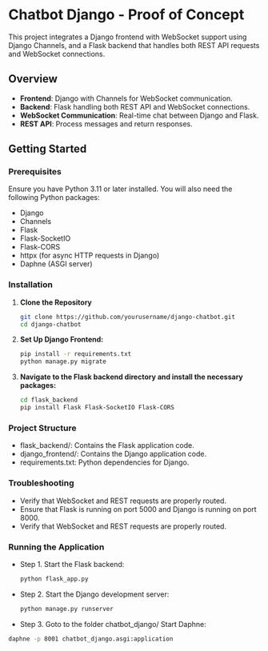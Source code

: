 # Chatbot Django - Proof of Concept

This project integrates a Django frontend with WebSocket support using Django Channels, and a Flask backend that handles both REST API requests and WebSocket connections. 

## Overview

- **Frontend**: Django with Channels for WebSocket communication.
- **Backend**: Flask handling both REST API and WebSocket connections.
- **WebSocket Communication**: Real-time chat between Django and Flask.
- **REST API**: Process messages and return responses.

## Getting Started

### Prerequisites

Ensure you have Python 3.11 or later installed. You will also need the following Python packages:

- Django
- Channels
- Flask
- Flask-SocketIO
- Flask-CORS
- httpx (for async HTTP requests in Django)
- Daphne (ASGI server)

### Installation

1. **Clone the Repository**

   ```bash
   git clone https://github.com/yourusername/django-chatbot.git
   cd django-chatbot

2. **Set Up Django Frontend:**

   ```bash
   pip install -r requirements.txt
   python manage.py migrate

3. **Navigate to the Flask backend directory and install the necessary packages:**

   ```bash
   cd flask_backend
   pip install Flask Flask-SocketIO Flask-CORS

###  Project Structure
- flask_backend/: Contains the Flask application code.
- django_frontend/: Contains the Django application code.
- requirements.txt: Python dependencies for Django.
###  Troubleshooting
- Verify that WebSocket and REST requests are properly routed.
- Ensure that Flask is running on port 5000 and Django is running on port 8000.
- Verify that WebSocket and REST requests are properly routed.
  
###  Running the Application
- Step 1. Start the Flask backend:
   ```bash
   python flask_app.py

- Step 2. Start the Django development server:
  ```bash
  python manage.py runserver

- Step 3. Goto to the folder chatbot_django/ Start Daphne:
 ```bash
 daphne -p 8001 chatbot_django.asgi:application
